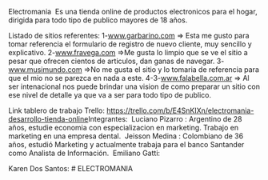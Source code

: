 Electromania
​
Es una tienda online de productos electronicos para el hogar, dirigida para todo tipo de publico mayores de 18 años.

Listado de sitios referentes:
1-www.garbarino.com => Esta me gusto para tomar referencia el formulario de registro de nuevo cliente, muy sencillo y explicativo. 
2-www.fravega.com =>Me gusta lo limpio que se ve el sitio a pesar que ofrecen cientos de articulos, dan ganas de navegar.
3-www.musimundo.com =>No me gusta el sitio y lo tomaria de referencia para que el mio no se parezca en nada a este.
​4-3-www.falabella.com.ar => Al ser intenacional nos puede brindar una vision de como preparar un sitio con ese nivel de detalle ya que va a ser para todo tipo de publico.

Link tablero de trabajo Trello: https://trello.com/b/E4SnKIXn/electromania-desarrollo-tienda-online
​
Integrantes:
​
Luciano Pizarro : Argentino de 28 años, estudie economia con especializacion en marketing. Trabajo en marketing en una empresa dental.
​
Jeisson Medina : Colombiano de 36 años, estudió Marketing y actualmente trabaja para el banco Santander como Analista de Información.
​
Emiliano Gatti:


Karen Dos Santos:
#   E L E C T R O M A N I A  
 